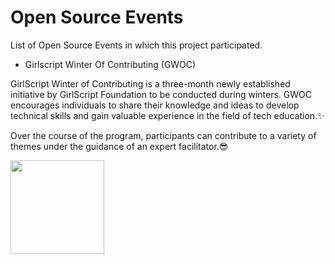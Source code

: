 # Open Source Events

List of Open Source Events in which this project participated.

- Girlscript Winter Of Contributing (GWOC)

GirlScript Winter of Contributing is a three-month newly established initiative by GirlScript Foundation to be conducted during winters. 
GWOC encourages individuals to share their knowledge and ideas to develop technical skills and gain valuable experience in the field of tech education.✨

Over the course of the program, participants can contribute to a variety of themes under the guidance of an expert facilitator.😎

<a href="https://github.com/prathimacode-hub"><img src="https://github.com/prathimacode-hub/prathimacode-hub/blob/main/OpenSource%20Programs/Girlscript%20Winter%20Of%20Contributing/Girlscript%20Winter%20of%20Contributing.png" width=150px height=150px /></a>
